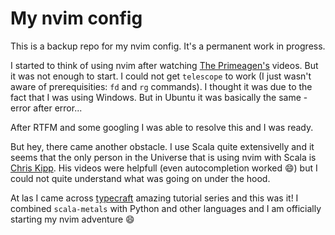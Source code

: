 # My nvim config
This is a backup repo for my nvim config. It's a permanent work in progress.

I started to think of using nvim after watching [The Primeagen's](https://www.youtube.com/c/theprimeagen) videos. But it was not enough to start. I could not get <code>telescope</code> to work 
(I just wasn't aware of prerequisities: <code>fd</code> and <code>rg</code> commands). I thought it was due to the fact that I was using Windows. But in Ubuntu it was basically the same - error after error... 

After RTFM and some googling I was able to resolve this and I was ready.

But hey, there came another obstacle. I use Scala quite extensivelly and it seems that the only person in the Universe that is using nvim with Scala is [Chris Kipp](https://www.youtube.com/@ChrisKipp/featured). 
His videos were helpfull (even autocompletion worked :smile:) but I could not quite understand what was going on under the hood.

At las I came across [typecraft](https://www.youtube.com/@typecraft_dev) amazing tutorial series and this was it! 
I combined <code>scala-metals</code> with Python and other languages and I am officially starting my nvim adventure :smile:
